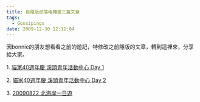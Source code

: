 ```yaml
---
title: 自隱版部落格轉進三篇文章
tags:
  - Gossipings
date: 2009-12-30 12:11:04
---
```


因bonnie的朋友想看看之前的遊記，特修改之前隱版的文章，轉到這裡來，分享給大家。

1\. [貓家40週年慶 溪頭青年活動中心 Day 1](http://blog.xuite.net/retsamsu/diary/29730656)

2\. [貓家40週年慶 溪頭青年活動中心 Day 2](http://blog.xuite.net/retsamsu/diary/29730647)

3\. [20090822 北海岸一日遊](http://blog.xuite.net/retsamsu/diary/29730645)